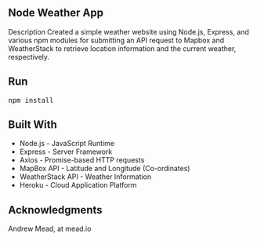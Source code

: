 
## Node Weather App

Description
Created a simple weather website using Node.js, Express, and various npm modules for submitting an API request to Mapbox and WeatherStack to retrieve location information and the current weather, respectively.

## Run
<pre>npm install</pre>

##  Built With
- Node.js - JavaScript Runtime
- Express - Server Framework
- Axios - Promise-based HTTP requests
- MapBox API - Latitude and Longitude (Co-ordinates)
- WeatherStack API - Weather Information
- Heroku - Cloud Application Platform

## Acknowledgments
Andrew Mead, at mead.io
